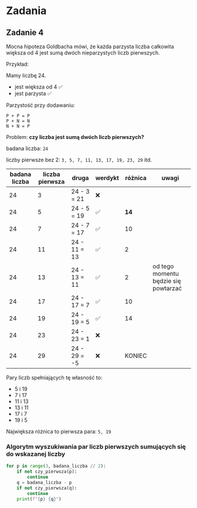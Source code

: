 # Zadania

## Zadanie 4

Mocna hipoteza Goldbacha mówi, że każda parzysta liczba całkowita większa od 4 jest sumą dwóch nieparzystych liczb pierwszych.

Przykład:

Mamy liczbę 24.
* jest większa od 4 ✅
* jest parzysta ✅

Parzystość przy dodawaniu:
```
P + P = P
P + N = N
N + N = P
```

Problem: **czy liczba jest sumą dwóch liczb pierwszych?**

badana liczba: `24`

liczby pierwsze bez 2: `3, 5, 7, 11, 13, 17, 19, 23, 29` itd.

| badana liczba | liczba pierwsza | druga        | werdykt | różnica | uwagi |
|---------------|-----------------|--------------|---------|-------|-------|
|            24 |               3 | 24 - 3 = 21  |   ❌    |       |       |
|            24 |               5 | 24 - 5 = 19  |   ✅    | **14**|       |
|            24 |               7 | 24 - 7 = 17  |   ✅    | 10    |       |
|            24 |              11 | 24 - 11 = 13 |   ✅    |  2    |       |
|            24 |              13 | 24 - 13 = 11 |   ✅    |  2    | od tego momentu będzie się powtarzać |
|            24 |              17 | 24 - 17 = 7  |   ✅    | 10    |       |
|            24 |              19 | 24 - 19 = 5  |   ✅    | 14    |       |
|            24 |              23 | 24 - 23 = 1  |   ❌    |       |       |
|            24 |              29 | 24 - 29 = -5 |   ❌    | KONIEC |       |

Pary liczb spełniających tę własność to:
* 5 i 19
* 7 i 17
* 11 i 13
* 13 i 11
* 17 i 7
* 19 i 5

Największa różnica to pierwsza para: `5, 19`

### Algorytm wyszukiwania par liczb pierwszych sumujących się do wskazanej liczby

```python
for p in range(3, badana_liczba // 2):
    if not czy_pierwsza(p):
        continue
    q = badana_liczba - p
    if not czy_pierwsza(q):
        continue
    print(f"{p} {q}")
```
